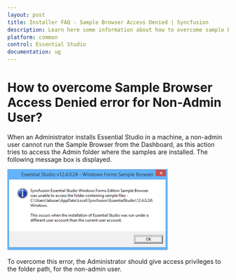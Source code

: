 ```yaml
---
layout: post
title: Installer FAQ - Sample Browser Access Denied | Syncfusion
description: Learn here some information about how to overcome sample browser access denied error for non-admin user
platform: common
control: Essential Studio
documentation: ug
---
```


# How to overcome Sample Browser Access Denied error for Non-Admin User?

When an Administrator installs Essential Studio in a machine, a non-admin user cannot run the Sample Browser from the Dashboard, as this action tries to access the Admin folder where the samples are installed. The following message box is displayed.

![Access Denied](How-to-overcome-Sample-Browser-Access-Denied-error_images/How-to-overcome-Sample-Browser-Access-Denied-error_img1.png)

To overcome this error, the Administrator should give access privileges to the folder path, for the non-admin user.
